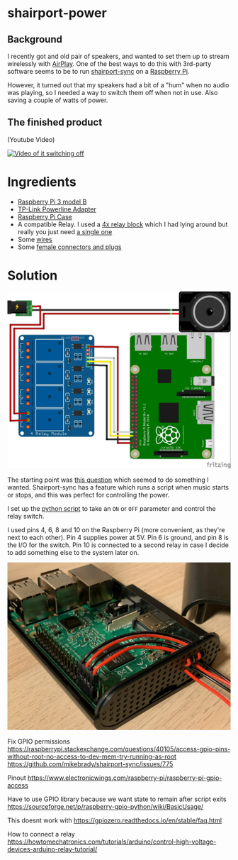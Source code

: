 # shairport-power

## Background
I recently got and old pair of speakers, and wanted to set them up to stream wirelessly with [AirPlay](https://www.apple.com/airplay/). One of the best ways to do this with 3rd-party software seems to be to run [shairport-sync](https://github.com/mikebrady/shairport-sync) on a [Raspberry Pi](https://www.raspberrypi.org/).

However, it turned out that my speakers had a bit of a "hum" when no audio was playing, so I needed a way to switch them off when not in use. Also saving a couple of watts of power.

## The finished product
(Youtube Video)

[![Video of it switching off](http://img.youtube.com/vi/Is1vkanx2_s/0.jpg)](http://www.youtube.com/watch?v=Is1vkanx2_s)

# Ingredients
* [Raspberry Pi 3 model B](https://www.amazon.de/gp/product/B01CD5VC92/ref=ppx_yo_dt_b_asin_title_o02_s00?ie=UTF8&psc=1)
* [TP-Link Powerline Adapter](https://www.amazon.de/gp/product/B00ADW9R22/ref=ppx_yo_dt_b_asin_title_o00_s00?ie=UTF8&psc=1)
* [Raspberry Pi Case](https://www.amazon.de/gp/product/B06X99BM44/ref=ppx_yo_dt_b_asin_title_o01_s00?ie=UTF8&psc=1)
* A compatible Relay. I used a [4x relay block](https://www.amazon.de/Elegoo-Relaismodul-Optokoppler-Arduino-Raspberry/dp/B01M8G4Y7Z/ref=sr_1_3?__mk_de_DE=%C3%85M%C3%85%C5%BD%C3%95%C3%91&keywords=arduino+relais+sainsmart&qid=1573939970&sr=8-3) which I had lying around but really you just need [a single one](https://www.amazon.de/AZDelivery-1-Relais-KY-019-High-Level-Trigger-Arduino/dp/B07CNR7K9B/ref=sr_1_7?__mk_de_DE=%C3%85M%C3%85%C5%BD%C3%95%C3%91&keywords=arduino+relay&qid=1573939996&sr=8-7)
* Some [wires](https://www.amazon.de/gp/product/B0144HG2RE/ref=ppx_yo_dt_b_asin_title_o01_s00?ie=UTF8&psc=1)
* Some [female connectors and plugs](https://www.amazon.de/gp/product/B01MRSUEHD/ref=ppx_yo_dt_b_asin_title_o01_s00?ie=UTF8&psc=1)

# Solution

![Circuit diagram](./images/speaker_power_bb.jpg)

The starting point was [this question](https://github.com/mikebrady/shairport-sync/issues/931) which seemed to do something I wanted. Shairport-sync has a feature which runs a script when music starts or stops, and this was perfect for controlling the power.

I set up the [python script](./scripts/gpioControl.py) to take an `ON` or `OFF` parameter and control the relay switch.

I used pins 4, 6, 8 and 10 on the Raspberry Pi (more convenient, as they're next to each other). Pin 4 supplies power at 5V. Pin 6 is ground, and pin 8 is the I/O for the switch. Pin 10 is connected to a second relay in case I decide to add something else to the system later on.

![Raspi GPIO](./images/raspi_pins.jpg)


Fix GPIO permissions
https://raspberrypi.stackexchange.com/questions/40105/access-gpio-pins-without-root-no-access-to-dev-mem-try-running-as-root
https://github.com/mikebrady/shairport-sync/issues/775

Pinout
https://www.electronicwings.com/raspberry-pi/raspberry-pi-gpio-access

Have to use GPIO library because we want state to remain after script exits
https://sourceforge.net/p/raspberry-gpio-python/wiki/BasicUsage/

This doesnt work with https://gpiozero.readthedocs.io/en/stable/faq.html

How to connect a relay
https://howtomechatronics.com/tutorials/arduino/control-high-voltage-devices-arduino-relay-tutorial/
